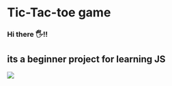 <h1>Tic-Tac-toe game</h1>
<h3>Hi there &#128400;!!</h3>
<h2>
  its a beginner project for learning <b>JS</b> 
</h2>
<img src="E:\web quiz\Tic-Tac-Toe\toe">
